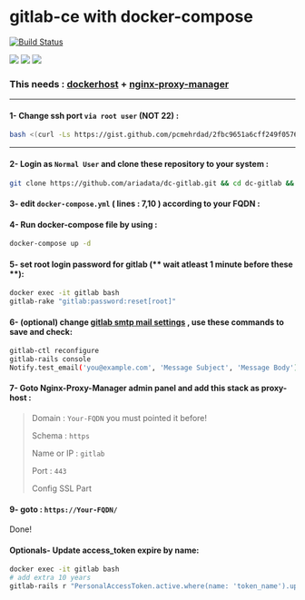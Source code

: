 # gitlab-ce with docker-compose
[![Build Status](https://raw.githubusercontent.com/ariadata/public-files/main/assets/ariadata-logo-300x120.png)](https://ariadata.co)

![](https://img.shields.io/github/stars/ariadata/dc-gitlab.svg)
![](https://img.shields.io/github/watchers/ariadata/dc-gitlab.svg)
![](https://img.shields.io/github/forks/ariadata/dc-gitlab.svg)

### This needs : [dockerhost](https://github.com/ariadata/dockerhost-sh) + [nginx-proxy-manager](https://github.com/ariadata/dc-nginxproxymanager)

---
#### 1- Change ssh port `via root user` (NOT 22) :
```sh
bash <(curl -Ls https://gist.github.com/pcmehrdad/2fbc9651a6cff249f0576b784fdadef0/raw)
```
---
#### 2- Login as `Normal User` and clone these repository to your system :
```sh
git clone https://github.com/ariadata/dc-gitlab.git && cd dc-gitlab && rm -rf .git
```
#### 3- edit `docker-compose.yml` ( lines : 7,10 ) according to your FQDN :
#### 4- Run docker-compose file by using :
```sh
docker-compose up -d
```
#### 5- set root login password for gitlab (** wait atleast 1 minute before these **):
```sh
docker exec -it gitlab bash
gitlab-rake "gitlab:password:reset[root]"
```
#### 6- (optional) change [gitlab smtp mail settings](https://docs.gitlab.com/omnibus/settings/smtp.html) , use these commands to save and check:
```sh
gitlab-ctl reconfigure
gitlab-rails console
Notify.test_email('you@example.com', 'Message Subject', 'Message Body').deliver_now
```
#### 7- Goto Nginx-Proxy-Manager admin panel and add this stack as proxy-host :
> Domain : `Your-FQDN` you must pointed it before!
> 
> Schema : `https`
> 
> Name or IP : `gitlab`
> 
> Port : `443`
>
> Config SSL Part

#### 9- goto : `https://Your-FQDN/`
Done!

#### Optionals- Update access_token expire by name:
```sh
docker exec -it gitlab bash
# add extra 10 years
gitlab-rails r "PersonalAccessToken.active.where(name: 'token_name').update_all(expires_at: 10.year.from_now)"
```




